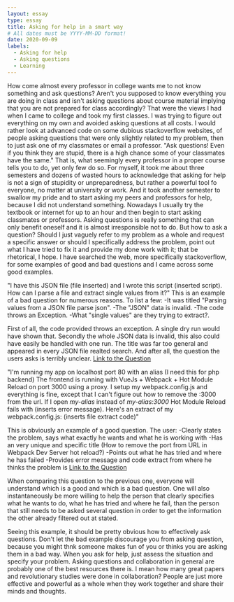 ```yaml
---
layout: essay
type: essay
title: Asking for help in a smart way
# All dates must be YYYY-MM-DD format!
date: 2020-09-09
labels:
  - Asking for help
  - Asking questions
  - Learning
---
```


How come almost every professor in college wants me to not know something and ask questions? Aren't you supposed to know everything you are doing in class and isn't asking questions about course material implying that you are not prepared for class accordingly? 
That were the views I had when I came to college and took my first classes.
I was trying to figure out everything on my own and avoided asking questions at all costs. I would rather look at advanced code on some dubious stackoverflow websites, of people asking questions that were only slightly related to my problem, then to just ask one of my classmates or email a professor. "Ask questions! Even if you think they are stupid, there is a high chance some of your classmates have the same." That is, what seemingly every professor in a proper course tells you to do, yet only few do so. For myself, it took me about three semesters and dozens of wasted hours to acknowledge that asking for help is not a sign of stupidity or unpreparedness, but rather a powerful tool fo everyone, no matter at university or work. And it took another semester to swallow my pride and to start asking my peers and professors for help, because I did not understand something. 
Nowadays I usually try the textbook or internet for up to an hour and then begin to start asking classmates or professors. Asking questions is really something that can only benefit oneself and it is almost irresponsible not to do.
But how to ask a question? Should I just vaguely refer to my problem as a whole and request a specific answer or should I specifically address the problem, point out what I have tried to fix it and provide my done work with it; that be rhetorical, I hope.
I have searched the web, more specifically stackoverflow, for some examples of good and bad questions and I came across some good examples.

"I have this JSON file (file inserted) and I wrote this script (inserted script). How can I parse a file and extract single values from it?"
This is an example of a bad question for numerous reasons. To list a few:
-It was titled "Parsing values from a JSON file parse json".
-The "JSON" data is invalid.
-The code throws an Exception.
-What "single values" are they trying to extract?.

First of all, the code provided throws an exception. A single dry run would have shown that. Secondly the whole JSON data is invalid, this also could have easily be handled with one run. The title was far too general and appeared in every JSON file realted search. And after all, the question the users asks is terribly unclear.
[Link to the Question](https://stackoverflow.com/revisions/2835559/9)

"I'm running my app on localhost port 80 with an alias (I need this for php backend) The frontend is running with VueJs + Webpack + Hot Module Reload on port 3000 using a proxy. I setup my webpack.config.js and everything is fine, except that I can't figure out how to remove the :3000 from the url.
If I open *my-alias* instead of *my-alias:3000* Hot Module Reload fails with (inserts error message). 
Here's an extract of my webpack.config.js: (inserts file extract code)"

This is obviously an example of a good question. The user:
-Clearly states the problem, says what exactly he wants and what he is working with
-Has an very unique and specific title (How to remove the port from URL in Webpack Dev Server hot reload?)
-Points out what he has tried and where he has failed
-Provides error message and code extract from where he thinks the problem is
[Link to the Question](https://stackoverflow.com/questions/63432835/how-to-remove-the-port-from-url-in-webpack-dev-server-hot-reload)

When comparing this question to the previous one, everyone will understand which is a good and which is a bad question. One will also instantaneously be more willing to help the person that clearly specifies what he wants to do, what he has tried and where he fail, than the person that still needs to be asked several question in order to get the information the other already filtered out at stated.

Seeing this example, it should be pretty obvious how to effectively ask questions. Don't let the bad example discourage you from asking question, because you might thnk someone makes fun of you or thinks you are asking them in a bad way. When you ask for help, just assess the situation and specify your problem.
Asking questions and collaboration in general are probably one of the best resources there is. I mean how many great papers and revolutionary studies were done in collaboration? People are just more effective and powerful as a whole when they work together and share their minds and thoughts. 
  
  
